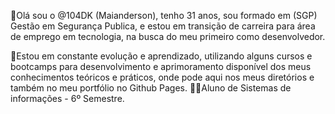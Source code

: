 👋Olá sou o @104DK (Maianderson), tenho 31 anos, sou formado em (SGP) Gestão em Segurança Publica, e estou em transição de carreira para área de emprego em tecnologia, na busca do meu primeiro como desenvolvedor.

🌱Estou em constante evolução e aprendizado, utilizando alguns cursos e bootcamps para desenvolvimento e aprimoramento disponível dos meus conhecimentos teóricos e práticos, onde pode aqui nos meus diretórios e também no meu portfólio no Github Pages.
👨‍🎓Aluno de Sistemas de informações - 6º Semestre.

